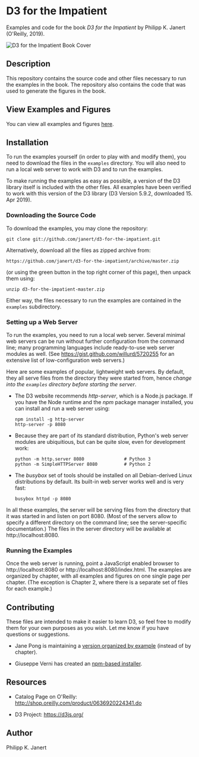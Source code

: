 # D3 for the Impatient

Examples and code for the book _D3 for the Impatient_ by Philipp K. Janert
(O'Reilly, 2019).

![D3 for the Impatient Book Cover](d3cover-small.png)

## Description

This repository contains the source code and other files necessary to run
the examples in the book. The repository also contains the code that was
used to generate the figures in the book.

## View Examples and Figures

You can view all examples and figures [here](https://janert.github.io/d3-for-the-impatient-examples/).


## Installation

To run the examples yourself (in order to play with and modify them), you
need to download the files in the `examples` directory. You will also need
to run a local web server to work with D3 and to run the examples.

To make running the examples as easy as possible, a version of the D3
library itself is included with the other files. All examples
have been verified to work with this version of the D3 library
(D3 Version 5.9.2, downloaded 15. Apr 2019).


### Downloading the Source Code

To download the examples, you may clone the repository:

```
git clone git://github.com/janert/d3-for-the-impatient.git
```

Alternatively, download all the files as zipped archive from:

```
https://github.com/janert/d3-for-the-impatient/archive/master.zip
```

(or using the green button in the top right corner of this page), then
unpack them using:

```
unzip d3-for-the-impatient-master.zip
```

Either way, the files necessary to run the examples are contained
in the `examples` subdirectory.


### Setting up a Web Server

To run the examples, you need to run a local web server. Several minimal
web servers can be run without further configuration from the command line;
many programming languages include ready-to-use web server modules as well.
(See https://gist.github.com/willurd/5720255 for an extensive list of
low-configuration web servers.)

Here are some examples of popular, lightweight web servers. By default,
they all serve files from the directory they were started from, hence
_change into the `examples` directory before starting the server_.

- The D3 website recommends _http-server_, which is a Node.js package. If you
  have the Node runtime and the _npm_ package manager installed, you can 
  install and run a web server using:
   ```
   npm install -g http-server
   http-server -p 8080
   ```

- Because they are part of its standard distribution, Python's web server
  modules are ubiquitious, but can be quite slow, even for development work:
  ```
  python -m http.server 8080               # Python 3
  python -m SimpleHTTPServer 8080          # Python 2
  ```

- The _busybox_ set of tools should be installed on all Debian-derived
  Linux distributions by default. Its built-in web server works well and
  is very fast:
  ```
  busybox httpd -p 8080
  ```

In all these examples, the server will be serving files from the directory
that it was started in and listen on port 8080. (Most of the servers allow
to specify a different directory on the command line; see the server-specific
documentation.) The files in the server directory will be available at
http://localhost:8080.

### Running the Examples

Once the web server is running, point a JavaScript enabled browser to
http://localhost:8080 or http://localhost:8080/index.html. The examples
are organized by chapter, with all examples and figures on one single
page per chapter. (The exception is Chapter 2, where there is a separate
set of files for each example.)


## Contributing

These files are intended to make it easier to learn D3, so feel free to
modify them for your own purposes as you wish. Let me know if you have
questions or suggestions.

- Jane Pong is maintaining a [version organized by
  example](https://github.com/officeofjane/d3-for-the-impatient-examples)
  (instead of by chapter).

- Giuseppe Verni has created an [npm-based
  installer](https://github.com/gverni/d3-for-the-impatient).


## Resources

- Catalog Page on O'Reilly: http://shop.oreilly.com/product/0636920224341.do

- D3 Project: https://d3js.org/


## Author

Philipp K. Janert


